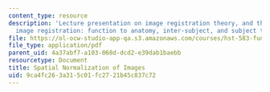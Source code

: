 ```yaml
---
content_type: resource
description: 'Lecture presentation on image registration theory, and three types of
  image registration: function to anatomy, inter-subject, and subject to atlas.'
file: https://ol-ocw-studio-app-qa.s3.amazonaws.com/courses/hst-583-functional-magnetic-resonance-imaging-data-acquisition-and-analysis-fall-2008/9ca4fc263a315c01fc2721b45c837c72_1208_ms_norm.pdf
file_type: application/pdf
parent_uid: 4a37abf7-a103-068d-dcd2-e39dab1baebb
resourcetype: Document
title: Spatial Normalization of Images
uid: 9ca4fc26-3a31-5c01-fc27-21b45c837c72
---
```

